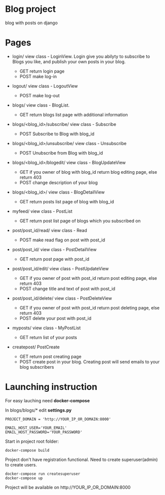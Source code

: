 # Blog project
blog with posts on django

# Pages

   - login/ view class - LoginView. Login give you abilyty to subscribe to Blogs you like, and publish your own posts in your blog.
     - GET return login page
     - POST make log-in
     
   - logout/ view class - LogoutView
     - POST make log-out

   - blogs/  view class - BlogList. 
     - GET return blogs list page with additional information
     
   - blogs/<blog_id>/subscribe/  view class - Subscribe
     - POST Subscribe to Blog with blog_id
   - blogs/<blog_id>/unsubscribe/ view class - Unsubscribe
     - POST Unubscribe from Blog with blog_id
   - blogs/<blog_id>/blogedit/ view class - BlogUpdateView
     - GET if you owner of blog with blog_id return blog editing page, else return 403
     - POST change description of your blog
   - blogs/<blog_id>/ view class - BlogDetailView
      - GET return posts list page of blog with blog_id

   - myfeed/ view class - PostList
      - GET return post list page of blogs which you subscribed on
   - post/post_id/read/ view class - Read
      - POST make read flag on post with post_id
   - post/post_id/ view class - PostDetailView
      - GET return post page with post_id
   - post/post_id/edit/ view class - PostUpdateView
      - GET if you owner of post with post_id return post editing page, else return 403
      - POST change title and text of post with post_id
   - post/post_id/delete/ view class - PostDeleteView
      - GET if you owner of post with post_id return post deleting page, else return 403
      - POST delete your post with post_id
   - myposts/ view class - MyPostList
      - GET return list of your posts

   - createpost/ PostCreate
      - GET return post creating page
      - POST create post in your blog. Creating post will send emails to your blog subscribers 
      
 # Launching instruction
 For easy lauching need **docker-compose**
 
 In blogs/blogs/* edit **settings.py**
 
    PROJECT_DOMAIN = 'http://YOUR_IP_OR_DOMAIN:8000'
 
    EMAIL_HOST_USER='YOUR_EMAIL'
    EMAIL_HOST_PASSWORD='YOUR_PASSWORD'
 
 
 Start in project root folder:
 
    docker-compose build
    
 Project don't have registration functional. Need to create superuser(admin) to create users.
 
    docker-compose run createsuperuser
    docker-compose up
      
  Project will be available on http://YOUR_IP_OR_DOMAIN:8000
      
      
      
